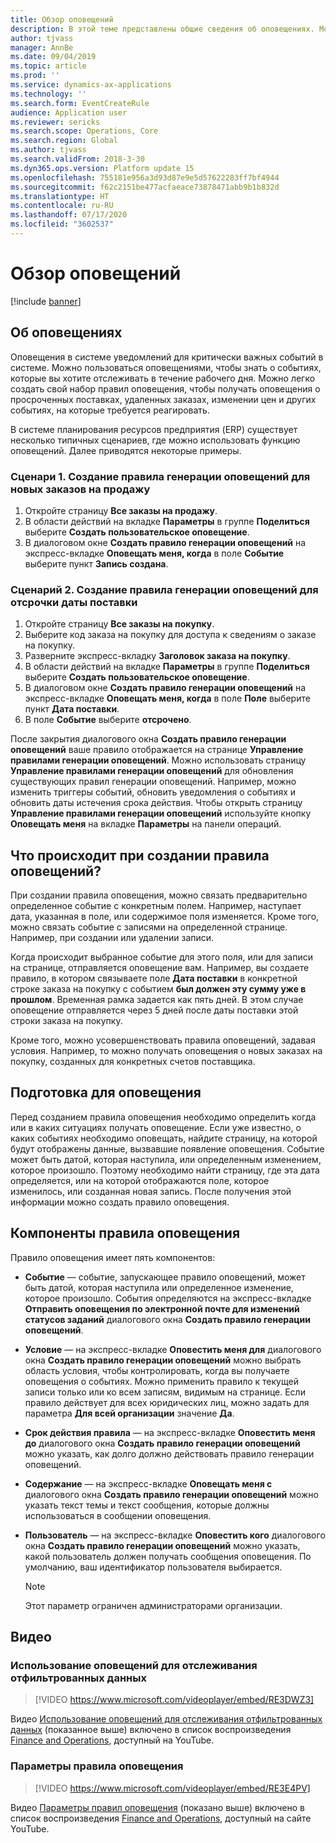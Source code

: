 ```yaml
---
title: Обзор оповещений
description: В этой теме представлены общие сведения об оповещениях. Можно пользоваться оповещениями, чтобы знать о событиях, которые вы хотите отслеживать в течение рабочего дня.
author: tjvass
manager: AnnBe
ms.date: 09/04/2019
ms.topic: article
ms.prod: ''
ms.service: dynamics-ax-applications
ms.technology: ''
ms.search.form: EventCreateRule
audience: Application user
ms.reviewer: sericks
ms.search.scope: Operations, Core
ms.search.region: Global
ms.author: tjvass
ms.search.validFrom: 2018-3-30
ms.dyn365.ops.version: Platform update 15
ms.openlocfilehash: 755181e956a3d93d87e9e5d57622283ff7bf4944
ms.sourcegitcommit: f62c2151be477acfaeace73878471abb9b1b832d
ms.translationtype: HT
ms.contentlocale: ru-RU
ms.lasthandoff: 07/17/2020
ms.locfileid: "3602537"
---
```

# <a name="alerts-overview"></a>Обзор оповещений

[!include [banner](../includes/banner.md)]

## <a name="about-alerts"></a>Об оповещениях
Оповещения в системе уведомлений для критически важных событий в системе. Можно пользоваться оповещениями, чтобы знать о событиях, которые вы хотите отслеживать в течение рабочего дня. Можно легко создать свой набор правил оповещения, чтобы получать оповещения о просроченных поставках, удаленных заказах, изменении цен и других событиях, на которые требуется реагировать.

В системе планирования ресурсов предприятия (ERP) существует несколько типичных сценариев, где можно использовать функцию оповещений. Далее приводятся некоторые примеры.

### <a name="scenario-1-create-an-alert-rule-for-new-sales-orders"></a>Сценари 1. Создание правила генерации оповещений для новых заказов на продажу

1. Откройте страницу **Все заказы на продажу**.
2. В области действий на вкладке **Параметры** в группе **Поделиться** выберите **Создать пользовательское оповещение**.
3. В диалоговом окне **Создать правило генерации оповещений** на экспресс-вкладке **Оповещать меня, когда** в поле **Событие** выберите пункт **Запись создана**.

### <a name="scenario-2-create-an-alert-rule-for-postponement-of-a-delivery-date"></a>Сценарий 2. Создание правила генерации оповещений для отсрочки даты поставки

1. Откройте страницу **Все заказы на покупку**.
2. Выберите код заказа на покупку для доступа к сведениям о заказе на покупку.
3. Разверните экспресс-вкладку **Заголовок заказа на покупку**.
4. В области действий на вкладке **Параметры** в группе **Поделиться** выберите **Создать пользовательское оповещение**.
5. В диалоговом окне **Создать правило генерации оповещений** на экспресс-вкладке **Оповещать меня, когда** в поле **Поле** выберите пункт **Дата поставки**.
6. В поле **Событие** выберите **отсрочено**.
    
После закрытия диалогового окна **Создать правило генерации оповещений** ваше правило отображается на странице **Управление правилами генерации оповещений**. Можно использовать страницу **Управление правилами генерации оповещений** для обновления существующих правил генерации оповещений. Например, можно изменить триггеры событий, обновить уведомления о событиях и обновить даты истечения срока действия. Чтобы открыть страницу **Управление правилами генерации оповещений** используйте кнопку **Оповещать меня** на вкладке **Параметры** на панели операций.

## <a name="what-occurs-when-an-alert-rule-is-created"></a>Что происходит при создании правила оповещений?

При создании правила оповещения, можно связать предварительно определенное событие с конкретным полем. Например, наступает дата, указанная в поле, или содержимое поля изменяется. Кроме того, можно связать событие с записями на определенной странице. Например, при создании или удалении записи.

Когда происходит выбранное событие для этого поля, или для записи на странице, отправляется оповещение вам. Например, вы создаете правило, в котором связываете поле **Дата поставки** в конкретной строке заказа на покупку с событием **был должен эту сумму уже в прошлом**. Временная рамка задается как пять дней. В этом случае оповещение отправляется через 5 дней после даты поставки этой строки заказа на покупку.

Кроме того, можно усовершенствовать правила оповещений, задавая условия. Например, то можно получать оповещения о новых заказах на покупку, созданных для конкретных счетов поставщика.

## <a name="preparing-for-an-alert"></a>Подготовка для оповещения

Перед созданием правила оповещения необходимо определить когда или в каких ситуациях получать оповещение. Если уже известно, о каких событиях необходимо оповещать, найдите страницу, на которой будут отображены данные, вызвавшие появление оповещения. Событие может быть датой, которая наступила, или определенным изменением, которое произошло. Поэтому необходимо найти страницу, где эта дата определяется, или на которой отображаются поле, которое изменилось, или созданная новая запись. После получения этой информации можно создать правило оповещения.

## <a name="components-of-an-alert-rule"></a>Компоненты правила оповещения

Правило оповещения имеет пять компонентов:

- **Событие** — событие, запускающее правило оповещений, может быть датой, которая наступила или определенное изменение, которое произошло. События определяются на экспресс-вкладке **Отправить оповещения по электронной почте для изменений статусов заданий** диалогового окна **Создать правило генерации оповещений**.
- **Условие** — на экспресс-вкладке **Оповестить меня для** диалогового окна **Создать правило генерации оповещений** можно выбрать область условия, чтобы контролировать, когда вы получаете оповещения о событиях. Можно применить правило к текущей записи только или ко всем записям, видимым на странице. Если правило действует для всех юридических лиц, можно задать для параметра **Для всей организации** значение **Да**.
- **Срок действия правила** — на экспресс-вкладке **Оповестить меня до** диалогового окна **Создать правило генерации оповещений** можно указать, как долго должно действовать правило генерации оповещений.
- **Содержание** — на экспресс-вкладке **Оповещать меня с** диалогового окна **Создать правило генерации оповещений** можно указать текст темы и текст сообщения, которые должны использоваться в сообщении оповещения.
- **Пользователь** — на экспресс-вкладке **Оповестить кого** диалогового окна **Создать правило генерации оповещений** можно указать, какой пользователь должен получать сообщения оповещения. По умолчанию, ваш идентификатор пользователя выбирается.

    > [!NOTE]
    > Этот параметр ограничен администраторами организации.

## <a name="videos"></a>Видео

### <a name="how-to-use-alerts-to-monitor-filtered-data"></a>Использование оповещений для отслеживания отфильтрованных данных

> [!VIDEO https://www.microsoft.com/videoplayer/embed/RE3DWZ3]

Видео [Использование оповещений для отслеживания отфильтрованных данных](https://youtu.be/ZYKMcv6kl9s) (показанное выше) включено в список воспроизведения [Finance and Operations](https://www.youtube.com/playlist?list=PLcakwueIHoT_SYfIaPGoOhloFoCXiUSyW), доступный на YouTube.

### <a name="alert-rule-options"></a>Параметры правила оповещения

> [!VIDEO https://www.microsoft.com/videoplayer/embed/RE3E4PV]

Видео [Параметры правил оповещения](https://youtu.be/cpzimwOjicM) (показано выше) включено в список воспроизведения [Finance and Operations](https://www.youtube.com/playlist?list=PLcakwueIHoT_SYfIaPGoOhloFoCXiUSyW), доступный на сайте YouTube.


